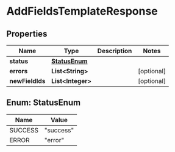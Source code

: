 

# AddFieldsTemplateResponse


## Properties

Name | Type | Description | Notes
------------ | ------------- | ------------- | -------------
**status** | [**StatusEnum**](#StatusEnum) |  | 
**errors** | **List&lt;String&gt;** |  |  [optional]
**newFieldIds** | **List&lt;Integer&gt;** |  |  [optional]



## Enum: StatusEnum

Name | Value
---- | -----
SUCCESS | &quot;success&quot;
ERROR | &quot;error&quot;



